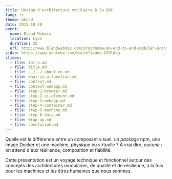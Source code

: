 ```yaml
---
title: Design d'architecture modulaire à la BBC
lang: fr
theme: bbcrd
date: 2015-10-28
event:
  name: Blend Webmix
  location: Lyon
  duration: 25
  url: http://www.blendwebmix.com/programme/an-end-to-end-modular-architecture-at-the-bbc.html
video: https://www.youtube.com/watch?v=unv-G5RlWkg
slides:
  - file: intro.md
  - file: title.md
  - file: ../../_about-me.md
  - file: what-is-a-function.md
  - file: context.md
  - file: context-webapp.md
  - file: step-1-browser.md
  - file: step-2-ui-element.md
  - file: step-3-webapp.md
  - file: step-4-container.md
  - file: step-5-machine.md
  - file: step-6-data.md
  - file: wrap-up.md
  - file: conclusion.md
---
```


Quelle est la différence entre un composant visuel, un *package* npm, une image Docker et une machine, physique ou virtuelle ? À vrai dire, *aucune* : on attend d'eux résilience, composition et fiabilité.

Cette présentation est un voyage technique et fonctionnel autour des concepts des architectures modulaires, de qualité et de résilience, à la fois pour les machines et les êtres humaines que nous sommes.
